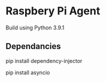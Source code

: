 # Raspbery Pi Agent

Build using Python 3.9.1

## Dependancies

pip install dependency-injector

pip install asyncio
